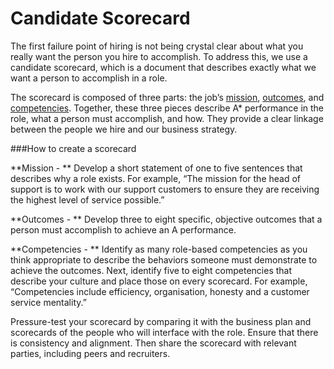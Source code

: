 # Candidate Scorecard

The first failure point of hiring is not being crystal clear about what you really want the person you hire to accomplish. To address this, we use a candidate scorecard, which is a document that describes exactly what we want a person to accomplish in a role. 

The scorecard is composed of three parts: the job’s [mission](#mission), [outcomes](#outcome), and [competencies](#competencies). Together, these three pieces describe A* performance in the role, what a person must accomplish, and how. They provide a clear linkage between the people we hire and our business strategy. 

###How to create a scorecard

**Mission - ** Develop a short statement of one to five sentences that describes why a role exists. For example, “The mission for the head of support is to work with our support customers to ensure they are receiving the highest level of service possible.”

**Outcomes - ** Develop three to eight specific, objective outcomes that a person must accomplish to achieve an A performance.

**Competencies - ** Identify as many role-based competencies as you think appropriate to describe the behaviors someone must demonstrate to achieve the outcomes. Next, identify five to eight competencies that describe your culture and place those on every scorecard. For example, “Competencies include efficiency, organisation, honesty and a customer service mentality.”

Pressure-test your scorecard by comparing it with the business plan and scorecards of the people who will interface with the role. Ensure that there is consistency and alignment. Then share the scorecard with relevant parties, including peers and recruiters.